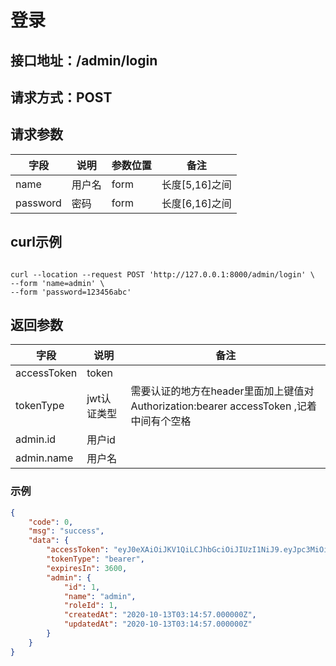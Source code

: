 # 登录

## 接口地址：/admin/login

## 请求方式：POST

## 请求参数

|  字段   | 说明  | 参数位置| 备注 |
|  ----  | ----  | ---- | ---- |
| name  | 用户名 |form|长度[5,16]之间|
| password  | 密码 |form|长度[6,16]之间|

## curl示例

```

curl --location --request POST 'http://127.0.0.1:8000/admin/login' \
--form 'name=admin' \
--form 'password=123456abc'

```

## 返回参数

|  字段   | 说明  | 备注 |
|  ----  | ----  | ---- |
| accessToken  | token ||
| tokenType  | jwt认证类型 |需要认证的地方在header里面加上键值对 Authorization:bearer accessToken ,记着中间有个空格|
|admin.id|用户id||
|admin.name|用户名||

### 示例

```json
{
    "code": 0,
    "msg": "success",
    "data": {
        "accessToken": "eyJ0eXAiOiJKV1QiLCJhbGciOiJIUzI1NiJ9.eyJpc3MiOiJodHRwOlwvXC8xMjcuMC4wLjE6ODAwMFwvYWRtaW5cL2xvZ2luIiwiaWF0IjoxNjAyNjU3MzI2LCJleHAiOjE2MDI2NjA5MjYsIm5iZiI6MTYwMjY1NzMyNiwianRpIjoiajR0RlN4eDZLSmNtZFVKNCIsInN1YiI6MSwicHJ2IjoiZGY4ODNkYjk3YmQwNWVmOGZmODUwODJkNjg2YzQ1ZTgzMmU1OTNhOSIsIjAiOiJhZG1pbiJ9.2yxtbxaWP_DluQ5RzZ2kGiQ8te8faqPpxVH8oZOA7Bw",
        "tokenType": "bearer",
        "expiresIn": 3600,
        "admin": {
            "id": 1,
            "name": "admin",
            "roleId": 1,
            "createdAt": "2020-10-13T03:14:57.000000Z",
            "updatedAt": "2020-10-13T03:14:57.000000Z"
        }
    }
}

```